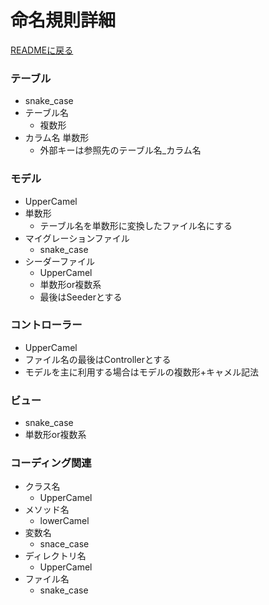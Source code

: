 # 命名規則詳細
[READMEに戻る](../../README.md)

### テーブル
* snake_case
* テーブル名
  * 複数形
* カラム名 単数形
  * 外部キーは参照先のテーブル名_カラム名

### モデル
* UpperCamel
* 単数形
  * テーブル名を単数形に変換したファイル名にする
* マイグレーションファイル
  * snake_case
* シーダーファイル
  * UpperCamel
  * 単数形or複数系
  * 最後はSeederとする

### コントローラー
* UpperCamel
* ファイル名の最後はControllerとする
* モデルを主に利用する場合はモデルの複数形+キャメル記法

### ビュー
* snake_case
* 単数形or複数系

### コーディング関連
* クラス名
  * UpperCamel
* メソッド名
  * lowerCamel
* 変数名
  * snace_case
* ディレクトリ名
  * UpperCamel
* ファイル名
  * snake_case       
